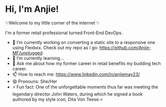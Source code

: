 <h1>Hi, I'm Anjie!</h1>

✨Welcome to my little corner of the internet ✨

<p>I'm a former retail professional turned Front-End DevOps.</p>

- 🔭 I’m currently working on converting a static site to a responsive one using Flexbox. Check out my repo as I go: https://github.com/Anjie-MF/unplugged
- 🌱 I’m currently learning...
- 💬 Ask me about how my former career in retail benefits my budding tech career. 
- 📫 How to reach me: https://www.linkedin.com/in/anjiemay23/
- 😄 Pronouns: She/Her
- ⚡ Fun fact: One of the unforgettable moments thus far was meeting the legendary director John Waters, during
                which he signed a book authored by my style icon, Dita Von Teese.<

